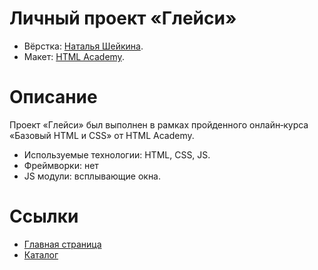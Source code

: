 Личный проект «Глейси»
==========
- Вёрстка: [Наталья Шейкина](https://github.com/Natasha-cyber).
- Макет: [HTML Academy](https://htmlacademy.ru/).

Описание
===========
Проект «Глейси» был выполнен в рамках пройденного онлайн‑курса «Базовый HTML и CSS» от HTML Academy.
- Используемые технологии: HTML, CSS, JS.
- Фреймворки: нет
- JS модули: всплывающие окна.

Ссылки
==========
- [Главная страница](https://natasha-cyber.github.io/Gllacy/)
- [Каталог](https://natasha-cyber.github.io/Gllacy/catalog.html)

